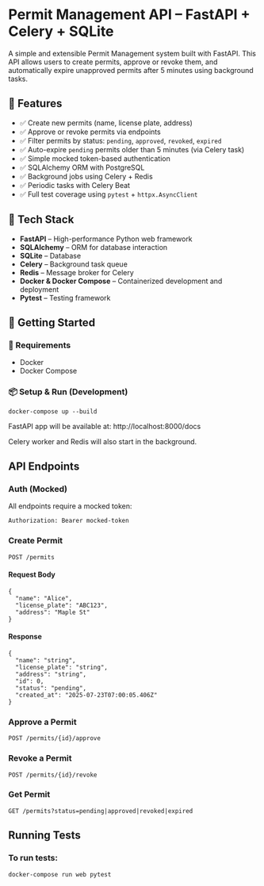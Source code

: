 #  Permit Management API – FastAPI + Celery + SQLite

A simple and extensible Permit Management system built with FastAPI. This API allows users to create permits, approve or revoke them, and automatically expire unapproved permits after 5 minutes using background tasks.

## 🔧 Features

- ✅ Create new permits (name, license plate, address)
- ✅ Approve or revoke permits via endpoints
- ✅ Filter permits by status: `pending`, `approved`, `revoked`, `expired`
- ✅ Auto-expire `pending` permits older than 5 minutes (via Celery task)
- ✅ Simple mocked token-based authentication
- ✅ SQLAlchemy ORM with PostgreSQL
- ✅ Background jobs using Celery + Redis
- ✅ Periodic tasks with Celery Beat
- ✅ Full test coverage using `pytest` + `httpx.AsyncClient`

## 🧱 Tech Stack

- **FastAPI** – High-performance Python web framework
- **SQLAlchemy** – ORM for database interaction
- **SQLite** – Database
- **Celery** – Background task queue
- **Redis** – Message broker for Celery
- **Docker & Docker Compose** – Containerized development and deployment
- **Pytest** – Testing framework

## 🚀 Getting Started

### 🔨 Requirements

- Docker
- Docker Compose

### 📦 Setup & Run (Development)

```
docker-compose up --build
```

FastAPI app will be available at: http://localhost:8000/docs

Celery worker and Redis will also start in the background.

## API Endpoints

### Auth (Mocked)
All endpoints require a mocked token:
```
Authorization: Bearer mocked-token
```
### Create Permit
``` POST /permits ```

#### Request Body
```
{
  "name": "Alice",
  "license_plate": "ABC123",
  "address": "Maple St"
}
```
#### Response
```
{
  "name": "string",
  "license_plate": "string",
  "address": "string",
  "id": 0,
  "status": "pending",
  "created_at": "2025-07-23T07:00:05.406Z"
}
```
### Approve a Permit
```
POST /permits/{id}/approve
```
### Revoke a Permit
``` 
POST /permits/{id}/revoke
```
### Get Permit
``` 
GET /permits?status=pending|approved|revoked|expired
```
## Running Tests
### To run tests:
``` 
docker-compose run web pytest
```

